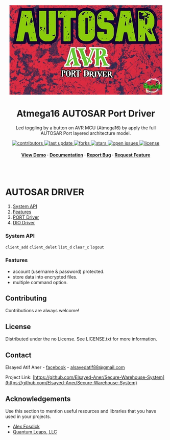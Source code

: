 <div align="center">

  <img src="images/logo_1.1.JPG.jpg" alt="logo" width="auto" height="auto" />
  <h1>Atmega16 AUTOSAR Port Driver</h1>
  
  <p>
    Led toggling by a button on AVR MCU (Atmega16) by apply the full AUTOSAR Port layered architecture model.
  </p>
  
  
  <!-- Badges -->
<p>
  <a href="https://github.com/Elsayed-Aner/Led-blinking-based-on-AUTOSAR-PORT--DIO-Driver/graphs/contributors">
    <img src="https://img.shields.io/github/contributors/Elsayed-Aner/Led-blinking-based-on-AUTOSAR-PORT--DIO-Driver" alt="contributors" />
  </a>
  <a href="">
    <img src="https://img.shields.io/github/last-commit/Elsayed-Aner/Led-blinking-based-on-AUTOSAR-PORT--DIO-Driver" alt="last update" />
  </a>
  <a href="https://github.com/Elsayed-Aner/Led-blinking-based-on-AUTOSAR-PORT--DIO-Driver/network/members">
    <img src="https://img.shields.io/github/forks/Elsayed-Aner/Led-blinking-based-on-AUTOSAR-PORT--DIO-Driver" alt="forks" />
  </a>
  <a href="https://github.com/Elsayed-Aner/Led-blinking-based-on-AUTOSAR-PORT--DIO-Driver/stargazers">
    <img src="https://img.shields.io/github/stars/Elsayed-Aner/Led-blinking-based-on-AUTOSAR-PORT--DIO-Driver" alt="stars" />
  </a>
  <a href="https://github.com/Elsayed-Aner/Led-blinking-based-on-AUTOSAR-PORT--DIO-Driver/issues/">
    <img src="https://img.shields.io/github/issues/Elsayed-Aner/Led-blinking-based-on-AUTOSAR-PORT--DIO-Driver" alt="open issues" />
  </a>
  <a href="https://github.com/Elsayed-Aner/Led-blinking-based-on-AUTOSAR-PORT--DIO-Driver/blob/master/LICENSE">
    <img src="https://img.shields.io/github/license/Elsayed-Aner/Led-blinking-based-on-AUTOSAR-PORT--DIO-Driver" alt="license" />
  </a>
</p>
   
<h4>
    <a href="https://github.com/Elsayed-Aner/Led-blinking-based-on-AUTOSAR-PORT--DIO-Driver/">View Demo</a>
  <span> · </span>
    <a href="https://github.com/Elsayed-Aner/Led-blinking-based-on-AUTOSAR-PORT--DIO-Driver">Documentation</a>
  <span> · </span>
    <a href="https://github.com/Elsayed-Aner/Led-blinking-based-on-AUTOSAR-PORT--DIO-Driver/issues/">Report Bug</a>
  <span> · </span>
    <a href="https://github.com/Elsayed-Aner/Led-blinking-based-on-AUTOSAR-PORT--DIO-Driver/issues/">Request Feature</a>
  </h4>
</div>

<br />

  
</div>
<br />


<!-- AUTOSAR DRIVER -->
# AUTOSAR DRIVER

1. [System API](System-API)
2. [Features](Features)
3. [PORT Driver](PORT-Driver)
4. [DIO Driver](DIO-Driver)


<!-- System API -->
### System API
`client_add`
`client_delet`
`list_d`
`clear_c`
`logout`

<!-- Features -->
### Features

- account (username & password) protected.
- store data into encrypted files.
- multiple command option.


<!-- Contributing -->
## Contributing

Contributions are always welcome!


<!-- License -->
## License

Distributed under the no License. See LICENSE.txt for more information.


<!-- Contact -->
## Contact

Elsayed Atif Aner - [facebook](https://www.facebook.com/alsayed.atif) - alsayedatif88@gmail.com

Project Link: [https://github.com/Elsayed-Aner/Secure-Warehouse-System](https://github.com/Elsayed-Aner/Secure-Warehouse-System)

<!-- Acknowledgments -->
## Acknowledgements

Use this section to mention useful resources and libraries that you have used in your projects.

 - [Alex Fosdick](https://www.coursera.org/instructor/~19507668)
 - [Quantum Leaps, LLC](https://www.youtube.com/@StateMachineCOM)

